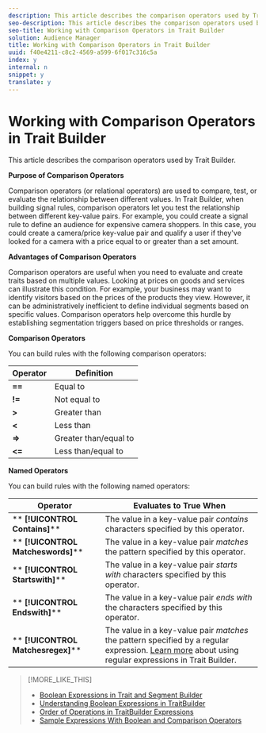 ```yaml
---
description: This article describes the comparison operators used by Trait Builder.
seo-description: This article describes the comparison operators used by Trait Builder.
seo-title: Working with Comparison Operators in Trait Builder
solution: Audience Manager
title: Working with Comparison Operators in Trait Builder
uuid: f40e4211-c8c2-4569-a599-6f017c316c5a
index: y
internal: n
snippet: y
translate: y
---
```


# Working with Comparison Operators in Trait Builder

This article describes the comparison operators used by Trait Builder.



**Purpose of Comparison Operators** 


Comparison operators (or relational operators) are used to compare, test, or evaluate the relationship between different values. In Trait Builder, when building signal rules, comparison operators let you test the relationship between different key-value pairs. For example, you could create a signal rule to define an audience for expensive camera shoppers. In this case, you could create a camera/price key-value pair and qualify a user if they've looked for a camera with a price equal to or greater than a set amount. 


**Advantages of Comparison Operators** 


Comparison operators are useful when you need to evaluate and create traits based on multiple values. Looking at prices on goods and services can illustrate this condition. For example, your business may want to identify visitors based on the prices of the products they view. However, it can be administratively inefficient to define individual segments based on specific values. Comparison operators help overcome this hurdle by establishing segmentation triggers based on price thresholds or ranges. 


**Comparison Operators** 


You can build rules with the following comparison operators: 

|  Operator  | Definition  |
|---|---|
| **==** | Equal to  |
| **!=** | Not equal to  |
| **>** | Greater than  |
| **<** | Less than  |
| **=>** | Greater than/equal to  |
| **<=** | Less than/equal to  |



**Named Operators** 


You can build rules with the following named operators: 

|  Operator  | Evaluates to True When  |
|---|---|
| ** **[!UICONTROL Contains]**** |The value in a key-value pair *contains* characters specified by this operator.  |
| ** **[!UICONTROL Matcheswords]**** |The value in a key-value pair *matches* the pattern specified by this operator.  |
| ** **[!UICONTROL Startswith]**** |The value in a key-value pair *starts with* characters specified by this operator.  |
| ** **[!UICONTROL Endswith]**** |The value in a key-value pair *ends with* the characters specified by this operator.  |
| ** **[!UICONTROL Matchesregex]**** |The value in a key-value pair *matches* the pattern specified by a regular expression. [Learn more](../../c_features/traits/trait-builder-regex.md#concept_2C756EBE4C8F40C7B6C8A84918CF7D8E) about using regular expressions in Trait Builder.  |

>[!MORE_LIKE_THIS]
>
>* [Boolean Expressions in Trait and Segment Builder](boolean-expressions-tsb.md#concept_B7537516B5D04CEBB9CFB4F4B780630F)
>* [Understanding Boolean Expressions in TraitBuilder](boolean-expressions-tsb.md#concept_B7537516B5D04CEBB9CFB4F4B780630F)
>* [Order of Operations in TraitBuilder Expressions](trait-operator-precedence.md#concept_F8A8B8B8E4814A86B34493B104D44464)
>* [Sample Expressions With Boolean and Comparison Operators](trait-expression-samples.md#reference_747A7CE52BB641A2A3F51CB17369A364)
